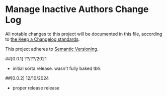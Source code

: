 # Manage Inactive Authors Change Log

All notable changes to this project will be documented in this file, according to [the Keep a Changelog standards](http://keepachangelog.com/).

This project adheres to [Semantic Versioning](http://semver.org/).

##[0.0.1] ??/??/2021

* initial sorta release. wasn't fully baked tbh.

##[0.0.2] 12/10/2024

* proper release release

